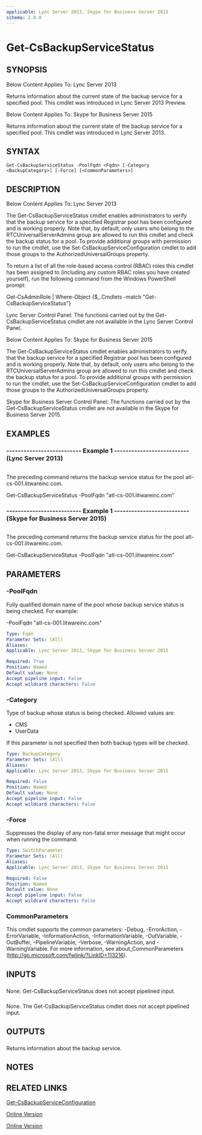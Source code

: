 ```yaml
---
applicable: Lync Server 2013, Skype for Business Server 2015
schema: 2.0.0
---
```


# Get-CsBackupServiceStatus

## SYNOPSIS
Below Content Applies To: Lync Server 2013

Returns information about the current state of the backup service for a specified pool.
This cmdlet was introduced in Lync Server 2013 Preview.

Below Content Applies To: Skype for Business Server 2015

Returns information about the current state of the backup service for a specified pool.
This cmdlet was introduced in Lync Server 2013.



## SYNTAX

```
Get-CsBackupServiceStatus -PoolFqdn <Fqdn> [-Category <BackupCategory>] [-Force] [<CommonParameters>]
```

## DESCRIPTION
Below Content Applies To: Lync Server 2013

The Get-CsBackupServiceStatus cmdlet enables administrators to verify that the backup service for a specified Registrar pool has been configured and is working properly.
Note that, by default, only users who belong to the RTCUniversalServerAdmins group are allowed to run this cmdlet and check the backup status for a pool.
To provide additional groups with permission to run the cmdlet, use the Set-CsBackupServiceConfiguration cmdlet to add those groups to the AuthorizedUniversalGroups property.

To return a list of all the role-based access control (RBAC) roles this cmdlet has been assigned to (including any custom RBAC roles you have created yourself), run the following command from the Windows PowerShell prompt:

Get-CsAdminRole | Where-Object {$_.Cmdlets -match "Get-CsBackupServiceStatus"}

Lync Server Control Panel: The functions carried out by the Get-CsBackupServiceStatus cmdlet are not available in the Lync Server Control Panel.

Below Content Applies To: Skype for Business Server 2015

The Get-CsBackupServiceStatus cmdlet enables administrators to verify that the backup service for a specified Registrar pool has been configured and is working properly.
Note that, by default, only users who belong to the RTCUniversalServerAdmins group are allowed to run this cmdlet and check the backup status for a pool.
To provide additional groups with permission to run the cmdlet, use the Set-CsBackupServiceConfiguration cmdlet to add those groups to the AuthorizedUniversalGroups property.

Skype for Business Server Control Panel: The functions carried out by the Get-CsBackupServiceStatus cmdlet are not available in the Skype for Business Server 2015.



## EXAMPLES

### -------------------------- Example 1 -------------------------- (Lync Server 2013)
```

```

The preceding command returns the backup service status for the pool atl-cs-001.litwareinc.com.

Get-CsBackupServiceStatus -PoolFqdn "atl-cs-001.litwareinc.com"

### -------------------------- Example 1 -------------------------- (Skype for Business Server 2015)
```

```

The preceding command returns the backup service status for the pool atl-cs-001.litwareinc.com.

Get-CsBackupServiceStatus -PoolFqdn "atl-cs-001.litwareinc.com"

## PARAMETERS

### -PoolFqdn
Fully qualified domain name of the pool whose backup service status is being checked.
For example:

-PoolFqdn "atl-cs-001.litwareinc.com"

```yaml
Type: Fqdn
Parameter Sets: (All)
Aliases: 
Applicable: Lync Server 2013, Skype for Business Server 2015

Required: True
Position: Named
Default value: None
Accept pipeline input: False
Accept wildcard characters: False
```

### -Category
Type of backup whose status is being checked.
Allowed values are:

* CMS
* UserData

If this parameter is not specified then both backup types will be checked.

```yaml
Type: BackupCategory
Parameter Sets: (All)
Aliases: 
Applicable: Lync Server 2013, Skype for Business Server 2015

Required: False
Position: Named
Default value: None
Accept pipeline input: False
Accept wildcard characters: False
```

### -Force
Suppresses the display of any non-fatal error message that might occur when running the command.

```yaml
Type: SwitchParameter
Parameter Sets: (All)
Aliases: 
Applicable: Lync Server 2013, Skype for Business Server 2015

Required: False
Position: Named
Default value: None
Accept pipeline input: False
Accept wildcard characters: False
```

### CommonParameters
This cmdlet supports the common parameters: -Debug, -ErrorAction, -ErrorVariable, -InformationAction, -InformationVariable, -OutVariable, -OutBuffer, -PipelineVariable, -Verbose, -WarningAction, and -WarningVariable. For more information, see about_CommonParameters (http://go.microsoft.com/fwlink/?LinkID=113216).

## INPUTS

###  
None.
Get-CsBackupServiceStatus does not accept pipelined input.

###  
None.
The Get-CsBackupServiceStatus cmdlet does not accept pipelined input.

## OUTPUTS

###  
Returns information about the backup service.

## NOTES

## RELATED LINKS

[Get-CsBackupServiceConfiguration]()

[Online Version](http://technet.microsoft.com/EN-US/library/7f56cc81-534c-48e8-9f74-5741d4534a83(OCS.15).aspx)

[Online Version](http://technet.microsoft.com/EN-US/library/7f56cc81-534c-48e8-9f74-5741d4534a83(OCS.16).aspx)

